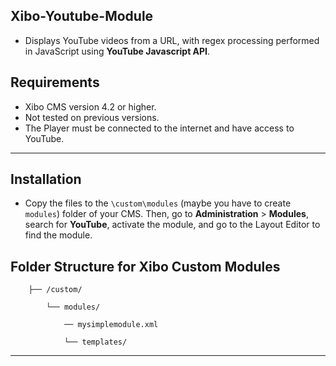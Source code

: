 ## Xibo-Youtube-Module
- Displays YouTube videos from a URL, with regex processing performed in JavaScript using **YouTube Javascript API**.

## Requirements
- Xibo CMS version 4.2 or higher.
- Not tested on previous versions.
- The Player must be connected to the internet and have access to YouTube.

---
## Installation
- Copy the files to the `\custom\modules` (maybe you have to create `modules`) folder of your CMS. Then, go to **Administration** > **Modules**, search for **YouTube**, activate the module, and go to the Layout Editor to find the module.

## Folder Structure for Xibo Custom Modules

        ├── /custom/

            └── modules/

                ── mysimplemodule.xml

                └── templates/

            

---
